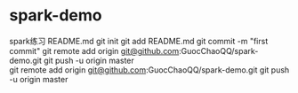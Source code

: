 # spark-demo
spark练习
README.md
git init
git add README.md
git commit -m "first commit"
git remote add origin git@github.com:GuocChaoQQ/spark-demo.git
git push -u origin master               
git remote add origin git@github.com:GuocChaoQQ/spark-demo.git
git push -u origin master


